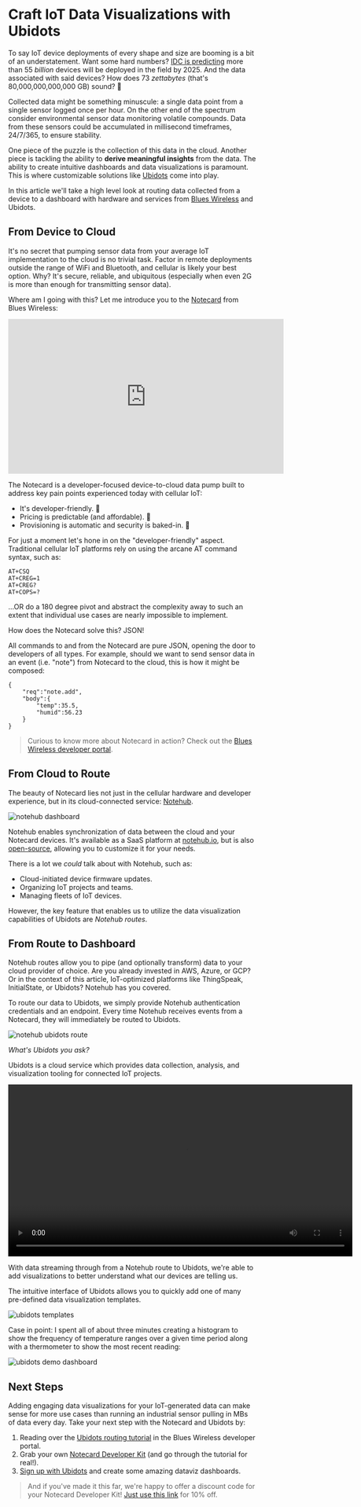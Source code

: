 # Craft IoT Data Visualizations with Ubidots

To say IoT device deployments of every shape and size are booming is a bit of an understatement. Want some hard numbers? [IDC is predicting](https://www.idc.com/getdoc.jsp?containerId=prAP46737220) more than 55 *billion* devices will be deployed in the field by 2025. And the data associated with said devices? How does 73 *zettabytes* (that's 80,000,000,000,000 GB) sound? 🤯

Collected data might be something minuscule: a single data point from a single sensor logged once per hour. On the other end of the spectrum consider environmental sensor data monitoring volatile compounds. Data from these sensors could be accumulated in millisecond timeframes, 24/7/365, to ensure stability.

One piece of the puzzle is the collection of this data in the cloud. Another piece is tackling the ability to **derive meaningful insights** from the data. The ability to create intuitive dashboards and data visualizations is paramount. This is where customizable solutions like [Ubidots](https://ubidots.com/) come into play.

In this article we'll take a high level look at routing data collected from a device to a dashboard with hardware and services from [Blues Wireless](https://blues.io/) and Ubidots.

## From Device to Cloud

It's no secret that pumping sensor data from your average IoT implementation to the cloud is no trivial task. Factor in remote deployments outside the range of WiFi and Bluetooth, and cellular is likely your best option. Why? It's secure, reliable, and ubiquitous (especially when even 2G is more than enough for transmitting sensor data).

Where am I going with this? Let me introduce you to the [Notecard](https://blues.io/products/) from Blues Wireless:

<iframe width="560" height="315" src="https://www.youtube.com/embed/kixNa2tLTLU" frameborder="0" allow="accelerometer; autoplay; clipboard-write; encrypted-media; gyroscope; picture-in-picture" allowfullscreen></iframe>

The Notecard is a developer-focused device-to-cloud data pump built to address key pain points experienced today with cellular IoT:

- It's developer-friendly. 🤗
- Pricing is predictable (and affordable). 🤑
- Provisioning is automatic and security is baked-in. 🔐

For just a moment let's hone in on the "developer-friendly" aspect. Traditional cellular IoT platforms rely on using the arcane AT command syntax, such as:

	AT+CSQ
	AT+CREG=1
	AT+CREG?
	AT+COPS=?

...OR do a 180 degree pivot and abstract the complexity away to such an extent that individual use cases are nearly impossible to implement.

How does the Notecard solve this? JSON!

All commands to and from the Notecard are pure JSON, opening the door to developers of all types. For example, should we want to send sensor data in an event (i.e. "note") from Notecard to the cloud, this is how it might be composed:

	{
	    "req":"note.add",
	    "body":{
	        "temp":35.5,
	        "humid":56.23
	    }
	}

> Curious to know more about Notecard in action? Check out the [Blues Wireless developer portal](https://dev.blues.io/).

## From Cloud to Route

The beauty of Notecard lies not just in the cellular hardware and developer experience, but in its cloud-connected service: [Notehub](https://blues.io/services/).

![notehub dashboard](notehub.png)

Notehub enables synchronization of data between the cloud and your Notecard devices. It's available as a SaaS platform at [notehub.io](https://notehub.io/), but is also [open-source](https://github.com/blues), allowing you to customize it for your needs.

There is a lot we *could* talk about with Notehub, such as:

- Cloud-initiated device firmware updates.
- Organizing IoT projects and teams.
- Managing fleets of IoT devices.

However, the key feature that enables us to utilize the data visualization capabilities of Ubidots are *Notehub routes*.

## From Route to Dashboard

Notehub routes allow you to pipe (and optionally transform) data to your cloud provider of choice. Are you already invested in AWS, Azure, or GCP? Or in the context of this article, IoT-optimized platforms like ThingSpeak, InitialState, or Ubidots? Notehub has you covered.

To route our data to Ubidots, we simply provide Notehub authentication credentials and an endpoint. Every time Notehub receives events from a Notecard, they will immediately be routed to Ubidots.

![notehub ubidots route](notehub-ubidots-route.png)

*What's Ubidots you ask?*

Ubidots is a cloud service which provides data collection, analysis, and visualization tooling for connected IoT projects.

<video width="700" autoplay loop>
  <source src="https://ubidots.com/_nuxt/videos/out.70f9c29.mp4" type="video/mp4" />
</video>

With data streaming through from a Notehub route to Ubidots, we're able to add visualizations to better understand what our devices are telling us.

The intuitive interface of Ubidots allows you to quickly add one of many pre-defined data visualization templates.

![ubidots templates](ubidots-templates.png)

Case in point: I spent all of about three minutes creating a histogram to show the frequency of temperature ranges over a given time period along with a thermometer to show the most recent reading:

![ubidots demo dashboard](ubidots-demo.png)

## Next Steps

Adding engaging data visualizations for your IoT-generated data can make sense for more use cases than running an industrial sensor pulling in MBs of data every day. Take your next step with the Notecard and Ubidots by:

1. Reading over the [Ubidots routing tutorial](https://dev.blues.io/build/tutorials/route-tutorial/ubidots/) in the Blues Wireless developer portal.
2. Grab your own [Notecard Developer Kit](https://shop.blues.io/collections/development-kits) (and go through the tutorial for real!).
3. [Sign up with Ubidots](https://ubidots.com/) and create some amazing dataviz dashboards.

> And if you've made it this far, we're happy to offer a discount code for your Notecard Developer Kit! [Just use this link](https://shop.blues.io/discount/5JM00D2M3SA2_BLOG) for 10% off.